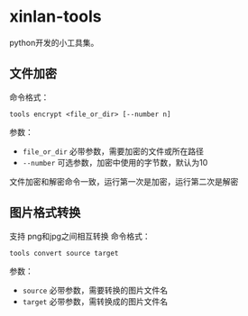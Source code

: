 # xinlan-tools
python开发的小工具集。

## 文件加密
命令格式：
```shell
tools encrypt <file_or_dir> [--number n]
```
参数：
- `file_or_dir`
必带参数，需要加密的文件或所在路径
- `--number`
可选参数，加密中使用的字节数，默认为10

文件加密和解密命令一致，运行第一次是加密，运行第二次是解密

## 图片格式转换
支持 png和jpg之间相互转换
命令格式：
```shell
tools convert source target
```
参数：
- `source`
必带参数，需要转换的图片文件名
- `target`
必带参数，需转换成的图片文件名